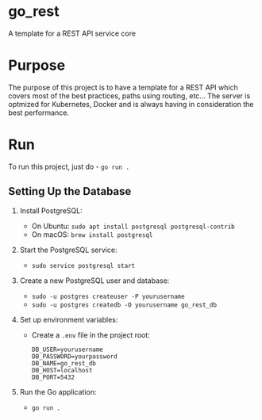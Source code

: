 # go_rest
A template for a REST API service core


# Purpose
The purpose of this project is to have a template for a REST API which covers most of the best practices, paths using routing, etc...  The server is optmized for Kubernetes, Docker and is always having in consideration the best performance. 

# Run
To run this project, just do - `go run .`


## Setting Up the Database

1. Install PostgreSQL:
   - On Ubuntu: `sudo apt install postgresql postgresql-contrib`
   - On macOS: `brew install postgresql`

2. Start the PostgreSQL service:
   - `sudo service postgresql start`

3. Create a new PostgreSQL user and database:
   - `sudo -u postgres createuser -P yourusername`
   - `sudo -u postgres createdb -O yourusername go_rest_db`

4. Set up environment variables:
   - Create a `.env` file in the project root:
     ```env
     DB_USER=yourusername
     DB_PASSWORD=yourpassword
     DB_NAME=go_rest_db
     DB_HOST=localhost
     DB_PORT=5432
     ```

5. Run the Go application:
   - `go run .`

